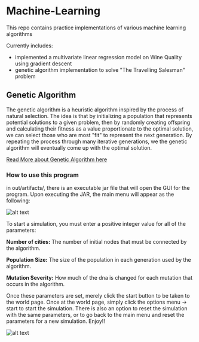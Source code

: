 # Machine-Learning
This repo contains practice implementations of various machine learning algorithms

Currently includes:
* implemented a multivariate linear regression model on Wine Quality using gradient descent
* genetic algorithm implementation to solve "The Travelling Salesman" problem

## Genetic Algorithm
The genetic algorithm is a heuristic algorithm inspired by the process of natural selection. The 
idea is that by initializing a population that represents potential solutions to a given problem, then
by randomly creating offspring and calculating their fitness as a value proportionate to the optimal solution,
we can select those who are most "fit" to represent the next generation. By repeating the process through 
many iterative generations, we the genetic algorithm will eventually come up with the optimal solution. 

[Read More about Genetic Algorithm here](https://en.wikipedia.org/wiki/Genetic_algorithm)

### How to use this program
in out/artifacts/, there is an executable jar file that will open the GUI for the program. Upon executing the JAR, 
the main menu will appear as the following:



![alt text](https://github.com/FrankSu1996/Machine-Learning/blob/master/TSP_GeneticAlgorithm/images/mainMenu.png)


To start a simulation, you must enter a positive integer value for all of the parameters:

__Number of cities:__ The number of initial nodes that must be connected by the algorithm.

__Population Size:__ The size of the population in each generation used by the algorithm.

__Mutation Severity:__ How much of the dna is changed for each mutation that occurs in the algorithm.

Once these parameters are set, merely click the start button to be taken to the world page. Once at the world page, simply click the
options menu -> start to start the simulation. There is also an option to reset the simulation with the same parameters, or to go back
to the main menu and reset the parameters for a new simulation. Enjoy!!

![alt text](https://github.com/FrankSu1996/Machine-Learning/blob/master/TSP_GeneticAlgorithm/images/world.png)
